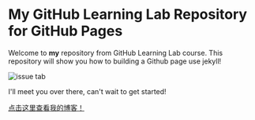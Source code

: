 # My GitHub Learning Lab Repository for GitHub Pages

Welcome to **my** repository from GitHub Learning Lab course. This repository will show you how to building a Github page use jekyll!

![issue tab](https://lab.github.com/public/images/issue_tab.png)

I'll meet you over there, can't wait to get started!

[点击这里查看我的博客！](https://love-lg.github.io/github-pages-with-jekyll/)
